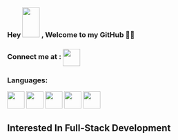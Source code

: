 ### Hey <img src="https://c.tenor.com/nebZyl8oN7IAAAAi/wave-hello.gif" width="40px" height="70px" style="max-width: 100%;"> , Welcome to my GitHub 👨‍💻
### Connect me at : <a href="https://www.linkedin.com/in/ahan-m-a-73377a191" target="blank"><img align="center" src="https://www.freeiconspng.com/uploads/linkedin-logo-3.png" width="40px" style="max-width: 100%;" /></a>
<h3>Languages:</h3>
<span>
<img src="https://img.icons8.com/color/344/python--v1.png" width="40px" style="max-width: 100%;">
<img src="https://cdn.iconscout.com/icon/free/png-64/java-60-1174953.png" width="40px" style="max-width: 100%;">
<img src="https://img.icons8.com/color/2x/c-programming.png" width="40px" style="max-width: 100%;">
<img src="https://www.freeiconspng.com/uploads/c--logo-icon-0.png" width="40px" style="max-width: 100%;">
<img src="https://img.icons8.com/color/344/javascript--v1.png" width="40px" style="max-width: 100%;">
</span>
<h2>Interested In Full-Stack Development</h2>


<!--
**ahan-stark/ahan-stark** is a ✨ _special_ ✨ repository because its `README.md` (this file) appears on your GitHub profile.

Here are some ideas to get you started:

- 🔭 I’m currently working on ...
- 🌱 I’m currently learning ...
- 👯 I’m looking to collaborate on ...
- 🤔 I’m looking for help with ...
- 💬 Ask me about ...
- 📫 How to reach me: ...
- 😄 Pronouns: ...
- ⚡ Fun fact: ...
-->
